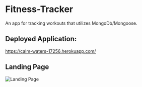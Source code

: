 # Fitness-Tracker
An app for tracking workouts that utilizes MongoDb/Mongoose.

## Deployed Application:
https://calm-waters-17256.herokuapp.com/


## Landing Page

![Landing Page](./assets/)